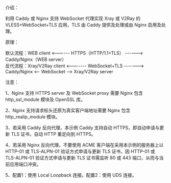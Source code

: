 介绍：

利用 Caddy 或 Nginx 支持 WebSocket 代理实现 Xray 或 V2Ray 的 VLESS+WebSocket+TLS 应用，TLS 由 Caddy 提供及处理或由 Nginx 启用及处理。

原理：

默认流程：WEB client <------ HTTPS（HTTP/1.1+TLS） ------> Caddy/Nginx（WEB server）  
反代流程：Xray/V2Ray client <------- WebSocket+TLS -------> Caddy/Nginx <-- WebSocket --> Xray/V2Ray server

注意：

1、Nginx 支持 HTTPS server 及 WebSocket proxy 需要 Nginx 包含 http_ssl_module 模块及 OpenSSL 库。

2、Nginx 支持请求标头还原为真实客户端地址需要 Nginx 包含 http_realip_module 模块。

3、若采用 Caddy 反向代理，本示例 Caddy 支持自动 HTTPS，即自动申请与更新 TLS 证书，自动 HTTP 重定向到 HTTPS。

4、若采用 Nginx 反向代理，不要使用 ACME 客户端在采用本示例的服务器上以 HTTP-01 或 TLS-ALPN-01 验证方式申请与更新 TLS 证书，因 HTTP-01 或 TLS-ALPN-01 验证方式申请与更新 TLS 证书需监听 80 或 443 端口，从而与当前应用端口冲突。

5、配置1：使用 Local Loopback 连接。配置2：使用 UDS 连接。
